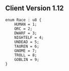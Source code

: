 ## Client Version 1.12

```rust,ignore
enum Race : u8 {
    HUMAN = 1;    
    ORC = 2;    
    DWARF = 3;    
    NIGHTELF = 4;    
    UNDEAD = 5;    
    TAUREN = 6;    
    GNOME = 7;    
    TROLL = 8;    
    GOBLIN = 9;    
}

```
